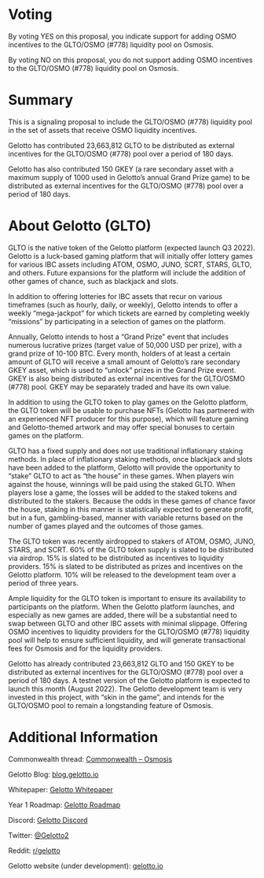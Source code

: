 # Voting

By voting YES on this proposal, you indicate support for adding OSMO incentives to the GLTO/OSMO (#778) liquidity pool on Osmosis.

By voting NO on this proposal, you do not support adding OSMO incentives to the GLTO/OSMO (#778) liquidity pool on Osmosis.

# Summary

This is a signaling proposal to include the GLTO/OSMO (#778) liquidity pool in the set of assets that receive OSMO liquidity incentives.

Gelotto has contributed 23,663,812 GLTO to be distributed as external incentives for the GLTO/OSMO (#778) pool over a period of 180 days.

Gelotto has also contributed 150 GKEY (a rare secondary asset with a maximum supply of 1000 used in Gelotto’s annual Grand Prize game) to be distributed as external incentives for the GLTO/OSMO (#778) pool over a period of 180 days.

# About Gelotto (GLTO)

GLTO is the native token of the Gelotto platform (expected launch Q3 2022).  Gelotto is a luck-based gaming platform that will initially offer lottery games for various IBC assets including ATOM, OSMO, JUNO, SCRT, STARS, GLTO, and others. Future expansions for the platform will include the addition of other games of chance, such as blackjack and slots.

In addition to offering lotteries for IBC assets that recur on various timeframes (such as hourly, daily, or weekly), Gelotto intends to offer a weekly “mega-jackpot” for which tickets are earned by completing weekly “missions” by participating in a selection of games on the platform.

Annually, Gelotto intends to host a “Grand Prize” event that includes numerous lucrative prizes (target value of 50,000 USD per prize), with a grand prize of 10-100 BTC. Every month, holders of at least a certain amount of GLTO will receive a small amount of Gelotto’s rare secondary GKEY asset, which is used to “unlock” prizes in the Grand Prize event. GKEY is also being distributed as external incentives for the GLTO/OSMO (#778) pool. GKEY may be separately traded and have its own value.

In addition to using the GLTO token to play games on the Gelotto platform, the GLTO token will be usable to purchase NFTs (Gelotto has partnered with an experienced NFT producer for this purpose), which will feature gaming and Gelotto-themed artwork and may offer special bonuses to certain games on the platform.

GLTO has a fixed supply and does not use traditional inflationary staking methods.  In place of inflationary staking methods, once blackjack and slots have been added to the platform, Gelotto will provide the opportunity to “stake” GLTO to act as “the house” in these games. When players win against the house, winnings will be paid using the staked GLTO. When players lose a game, the losses will be added to the staked tokens and distributed to the stakers. Because the odds in these games of chance favor the house, staking in this manner is statistically expected to generate profit, but in a fun, gambling-based, manner with variable returns based on the number of games played and the outcomes of those games.

The GLTO token was recently airdropped to stakers of ATOM, OSMO, JUNO, STARS, and SCRT. 60% of the GLTO token supply is slated to be distributed via airdrop. 15% is slated to be distributed as incentives to liquidity providers. 15% is slated to be distributed as prizes and incentives on the Gelotto platform. 10% will be released to the development team over a period of three years.

Ample liquidity for the GLTO token is important to ensure its availability to participants on the platform. When the Gelotto platform launches, and especially as new games are added, there will be a substantial need to swap between GLTO and other IBC assets with minimal slippage. Offering OSMO incentives to liquidity providers for the GLTO/OSMO (#778) liquidity pool will help to ensure sufficient liquidity, and will generate transactional fees for Osmosis and for the liquidity providers.

Gelotto has already contributed 23,663,812 GLTO and 150 GKEY to be distributed as external incentives for the GLTO/OSMO (#778) pool over a period of 180 days. A testnet version of the Gelotto platform is expected to launch this month (August 2022). The Gelotto development team is very invested in this project, with “skin in the game”, and intends for the GLTO/OSMO pool to remain a longstanding feature of Osmosis.

# Additional Information

Commonwealth thread: [Commonwealth – Osmosis](https://gov.osmosis.zone/discussion/6459-signaling-proposal-for-gltoosmo-778-incentivized-pool)

Gelotto Blog: [blog.gelotto.io](https://blog.gelotto.io)

Whitepaper: [Gelotto Whitepaper](https://blog.gelotto.io/gelotto-cryptocurrency-based-games-of-chance-governed-by-smart-contracts)

Year 1 Roadmap: [Gelotto Roadmap](https://blog.gelotto.io/gelotto-a-roadmap-for-year-1)

Discord: [Gelotto Discord](https://discord.gg/m7YzCVzs)

Twitter: [@Gelotto2](https://twitter.com/Gelotto2)

Reddit: [r/gelotto](https://old.reddit.com/r/gelotto)

Gelotto website (under development): [gelotto.io](https://gelotto.io/)
